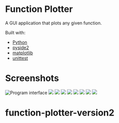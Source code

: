 
# Function Plotter

A GUI application that plots any given function.

Built with:

 - [Python](https://www.python.org/)
 - [pyside2](https://pypi.org/project/PySide2/)
 - [matplotlib](https://matplotlib.org/)
 - [unittest](https://docs.python.org/3/library/unittest.html)

# Screenshots
![Program interface](https://i.postimg.cc/hG09ZK53/image-009.png)
![](https://i.postimg.cc/SKXhDKRm/image-001.png)
![](https://i.postimg.cc/mkPCrC20/image-002.png)
![](https://i.postimg.cc/NLh9fnnH/image-003.png)
![](https://i.postimg.cc/s2nJDV4G/image-004.png)
![](https://i.postimg.cc/59QmbWYj/image-005.png)
![](https://i.postimg.cc/BnpTMqy7/image-006.png)
![](https://i.postimg.cc/XN59tKmC/image-007.png)
![](https://i.postimg.cc/6qB6jNFz/image-008.png)

# function-plotter-version2
